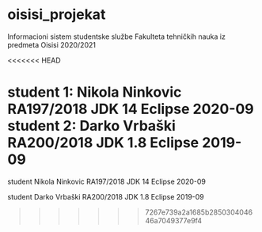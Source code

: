 # oisisi_projekat
Informacioni sistem studentske službe Fakulteta tehničkih nauka iz predmeta Oisisi 2020/2021

<<<<<<< HEAD

student 1: Nikola Ninkovic RA197/2018 JDK 14 Eclipse 2020-09
student 2: Darko Vrbaški RA200/2018 JDK 1.8 Eclipse 2019-09
=======
student Nikola Ninkovic RA197/2018 JDK 14 Eclipse 2020-09


student Darko Vrbaški RA200/2018 JDK 1.8 Eclipse 2019-09
>>>>>>> 7267e739a2a1685b285030404646a7049377e9f4
